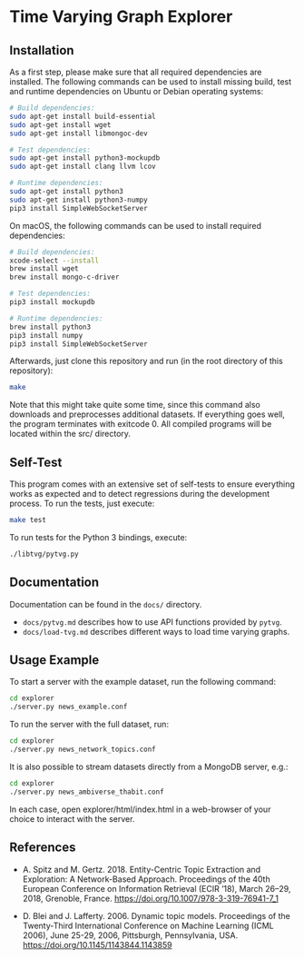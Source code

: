 Time Varying Graph Explorer
===========================

## Installation

As a first step, please make sure that all required dependencies are installed.
The following commands can be used to install missing build, test and runtime
dependencies on Ubuntu or Debian operating systems:

```bash
# Build dependencies:
sudo apt-get install build-essential
sudo apt-get install wget
sudo apt-get install libmongoc-dev

# Test dependencies:
sudo apt-get install python3-mockupdb
sudo apt-get install clang llvm lcov

# Runtime dependencies:
sudo apt-get install python3
sudo apt-get install python3-numpy
pip3 install SimpleWebSocketServer
```

On macOS, the following commands can be used to install required dependencies:

```bash
# Build dependencies:
xcode-select --install
brew install wget
brew install mongo-c-driver

# Test dependencies:
pip3 install mockupdb

# Runtime dependencies:
brew install python3
pip3 install numpy
pip3 install SimpleWebSocketServer
```

Afterwards, just clone this repository and run (in the root directory of this
repository):

```bash
make
```

Note that this might take quite some time, since this command also downloads
and preprocesses additional datasets. If everything goes well, the program
terminates with exitcode 0. All compiled programs will be located within the
src/ directory.

## Self-Test

This program comes with an extensive set of self-tests to ensure everything
works as expected and to detect regressions during the development process.
To run the tests, just execute:

```bash
make test
```

To run tests for the Python 3 bindings, execute:

```bash
./libtvg/pytvg.py
```

## Documentation

Documentation can be found in the `docs/` directory.

* `docs/pytvg.md` describes how to use API functions provided by `pytvg`.
* `docs/load-tvg.md` describes different ways to load time varying graphs.

## Usage Example

To start a server with the example dataset, run the following command:

```bash
cd explorer
./server.py news_example.conf
```

To run the server with the full dataset, run:

```bash
cd explorer
./server.py news_network_topics.conf
```

It is also possible to stream datasets directly from a MongoDB server, e.g.:

```bash
cd explorer
./server.py news_ambiverse_thabit.conf
```

In each case, open explorer/html/index.html in a web-browser of your
choice to interact with the server.

## References

* A. Spitz and M. Gertz. 2018. Entity-Centric Topic Extraction and Exploration: A Network-Based Approach. Proceedings of the 40th European Conference on Information Retrieval (ECIR ’18), March 26–29, 2018, Grenoble, France. https://doi.org/10.1007/978-3-319-76941-7_1

* D. Blei and J. Lafferty. 2006. Dynamic topic models. Proceedings of the Twenty-Third International Conference on Machine Learning (ICML 2006), June 25-29, 2006, Pittsburgh, Pennsylvania, USA. https://doi.org/10.1145/1143844.1143859
